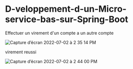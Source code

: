 # D-veloppement-d-un-Micro-service-bas-sur-Spring-Boot

Effectuer un virement d'un compte a un autre compte


![Capture d’écran 2022-07-02 à 2 35 14 PM](https://user-images.githubusercontent.com/102439475/177003296-0f52b08c-02f6-43f6-9786-65e77f2e82ba.png)

virement reussi

![Capture d’écran 2022-07-02 à 2 44 00 PM](https://user-images.githubusercontent.com/102439475/177003476-6aaafc89-d1f2-4769-868f-6dedfb9525fc.png)

